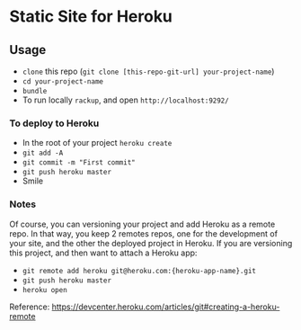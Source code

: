 # Static Site for Heroku
## Usage
* `clone` this repo (`git clone [this-repo-git-url] your-project-name`)
* `cd your-project-name` 
* `bundle`
* To run locally `rackup`, and open `http://localhost:9292/`

### To deploy to Heroku
* In the root of your project `heroku create`
* `git add -A`
* `git commit -m "First commit"`
* `git push heroku master`
* Smile

### Notes
Of course, you can versioning your project and add Heroku as a remote
repo. In that way, you keep 2 remotes repos, one for the development of
your site, and the other the deployed project in Heroku.
If you are versioning this project, and then want to attach a Heroku
app:

* `git remote add heroku git@heroku.com:{heroku-app-name}.git`
* `git push heroku master`
* `heroku open`

Reference: https://devcenter.heroku.com/articles/git#creating-a-heroku-remote
